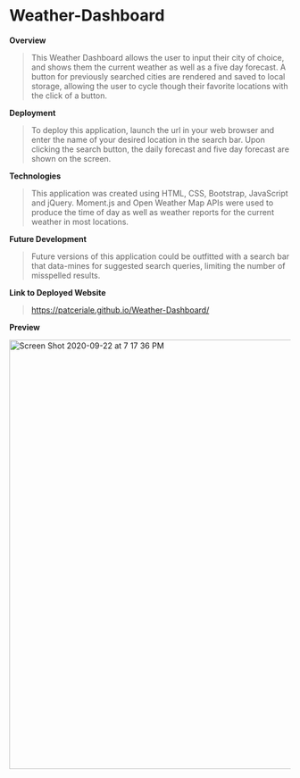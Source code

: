 # Weather-Dashboard

**Overview**

> This Weather Dashboard allows the user to input their city of choice, and shows them the current weather as well as a five day forecast. A button for previously searched cities are rendered and saved to local storage, allowing the user to cycle though their favorite locations with the click of a button.

**Deployment**

> To deploy this application, launch the url in your web browser and enter the name of your desired location in the search bar. Upon clicking the search button, the daily forecast and five day forecast are shown on the screen.

**Technologies**

> This application was created using HTML, CSS, Bootstrap, JavaScript and jQuery. Moment.js and Open Weather Map APIs were used to produce the time of day as well as weather reports for the current weather in most locations.

**Future Development**

> Future versions of this application could be outfitted with a search bar that data-mines for suggested search queries, limiting the number of misspelled results.

**Link to Deployed Website**

> https://patceriale.github.io/Weather-Dashboard/

**Preview**

<img width="769" alt="Screen Shot 2020-09-22 at 7 17 36 PM" src="https://user-images.githubusercontent.com/68709356/93957082-5c665f00-fd08-11ea-9a84-d3029a046198.png">
